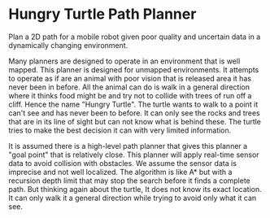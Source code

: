 # Hungry Turtle Path Planner
Plan a 2D path for a mobile robot given poor quality and uncertain data in a dynamically changing environment.

Many planners are designed to operate in an environment that is well mapped.  This planner is designed for unmapped environments.  It attempts to operate as if are an animal with poor vision that is released area it has never been in before.  All the animal can do is walk in a general direction where it thinks food might be and try not to collide with trees of run off a cliff.  Hence the name "Hungry Turtle".  The turtle wants to walk to a point it can't see and has never been to before. It can
only see the rocks and trees that are in its line of sight but can not know what is behind these.  The turtle tries to make the best decision it can with very limited information.

It is assumed there is a high-level path planner that gives this planner a "goal point" that is relatively close.  This planner will apply real-time sensor data to avoid collision with obstacles.   We assume the sensor data is imprecise and not well localized.   The algorithm is like A* but with a recursion depth limit that may stop the search before it finds a complete path.    But thinking again about the turtle, It does not know its exact location. It can only walk it a general direction while trying to avoid only what it can see.    